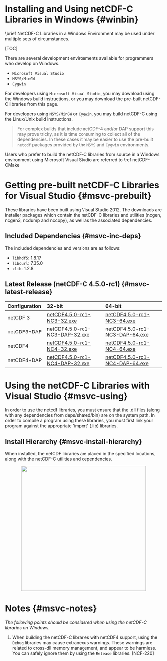 Installing and Using netCDF-C Libraries in Windows {#winbin}
==================================================

\brief NetCDF-C Libraries in a Windows Environment may be used under multiple sets of circumstances.

[TOC]

There are several development environments available for programmers who develop on Windows.

* `Microsoft Visual Studio `
* `MSYS/MinGW`
* `Cygwin`

For developers using `Microsoft Visual Studio`, you may download using the Windows build instructions, or you may download the pre-built netCDF-C libraries from this page.

For developers using `MSYS/MinGW` or `Cygwin`, you may build netCDF-C using the Linux/Unix build instructions.

> For complex builds that include netCDF-4 and/or DAP support this may prove tricky, as it is time consuming to collect all of the dependencies.  In these cases it may be easier to use the pre-built `netcdf` packages provided by the `MSYS` and `Cygwin` environments.

Users who prefer to build the netCDF-C libraries from source in a Windows environment using Microsoft Visual Studio are referred to \ref netCDF-CMake

# Getting pre-built netCDF-C Libraries for Visual Studio {#msvc-prebuilt}

These libraries have been built using Visual Studio 2012.  The downloads are installer packages which contain the netCDF-C libraries and utilities (ncgen, ncgen3, ncdump and nccopy), as well as the associated dependencies.


## Included Dependencies {#msvc-inc-deps}

The included dependencies and versions are as follows:

* `libhdf5`: 1.8.17
* `libcurl`: 7.35.0
* `zlib`:    1.2.8

## Latest Release (netCDF-C 4.5.0-rc1) {#msvc-latest-release}

Configuration		| 32-bit 						| 64-bit |
:-------------------|:--------							|:-------|
netCDF 3		| [netCDF4.5.0-rc1-NC3-32.exe][r1]		| [netCDF4.5.0-rc1-NC3-64.exe][r6]
netCDF3+DAP		| [netCDF4.5.0-rc1-NC3-DAP-32.exe][r2]	| [netCDF4.5.0-rc1-NC3-DAP-64.exe][r6]
netCDF4			| [netCDF4.5.0-rc1-NC4-32.exe][r3]		| [netCDF4.5.0-rc1-NC4-64.exe][r7]
netCDF4+DAP		| [netCDF4.5.0-rc1-NC4-DAP-32.exe][r4]	| [netCDF4.5.0-rc1-NC4-DAP-64.exe][r8]

# Using the netCDF-C Libraries with Visual Studio {#msvc-using}

In order to use the netcdf libraries, you must ensure that the .dll files (along with any dependencies from deps/shared/bin) are on the system path. In order to compile a program using these libraries, you must first link your program against the appropriate 'import' (.lib) libraries.

## Install Hierarchy {#msvc-install-hierarchy}

When installed, the netCDF libraries are placed in the specified locations, along with the netCDF-C utilities and dependencies.

<center>
<IMG SRC="InstallTreeWindows.png" width="400"/>
</center>

# Notes {#msvc-notes}

*The following points should be considered when using the netCDF-C libraries on Windows.*

1. When building the netCDF-C libraries with netCDF4 support, using the `Debug` libraries may cause extraneous warnings. These warnings are related to cross-dll memory management, and appear to be harmless. You can safely ignore them by using the `Release` libraries. [NCF-220]


[r1]: http://www.unidata.ucar.edu/downloads/netcdf/ftp/netCDF4.5.0-rc1-NC3-32.exe
[r2]: http://www.unidata.ucar.edu/downloads/netcdf/ftp/netCDF4.5.0-rc1-NC3-DAP-32.exe
[r3]: http://www.unidata.ucar.edu/downloads/netcdf/ftp/netCDF4.5.0-rc1-NC4-32.exe
[r4]: http://www.unidata.ucar.edu/downloads/netcdf/ftp/netCDF4.5.0-rc1-NC4-DAP-32.exe
[r6]: http://www.unidata.ucar.edu/downloads/netcdf/ftp/netCDF4.5.0-rc1-NC3-64.exe
[r6]: http://www.unidata.ucar.edu/downloads/netcdf/ftp/netCDF4.5.0-rc1-NC3-DAP-64.exe
[r7]: http://www.unidata.ucar.edu/downloads/netcdf/ftp/netCDF4.5.0-rc1-NC4-64.exe
[r8]: http://www.unidata.ucar.edu/downloads/netcdf/ftp/netCDF4.5.0-rc1-NC4-DAP-64.exe
